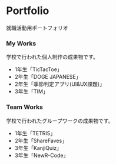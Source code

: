 # Portfolio
就職活動用ポートフォリオ

### My Works
学校で行われた個人制作の成果物です。
- 1年生「TicTacToe」
- 2年生「DOGE JAPANESE」
- 2年生「季節判定アプリ(UI&UX課題)」
- 3年生「TIM」

### Team Works
学校で行われたグループワークの成果物です。
- 1年生「TETRIS」
- 2年生「ShareFaves」
- 3年生「KanjiQuiz」
- 3年生「NewR-Code」